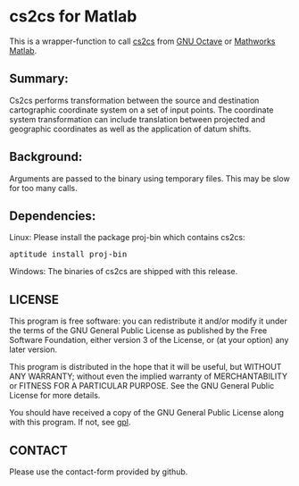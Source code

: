 cs2cs for Matlab
================

This is a wrapper-function to call 
[cs2cs](http://proj.maptools.org/man_cs2cs.html) from 
[GNU Octave](https://www.gnu.org/software/octave/) or 
[Mathworks Matlab](http://www.mathworks.com/products/matlab/).


Summary:
--------
Cs2cs performs transformation between the source and destination cartographic 
coordinate system on a set of input points. The coordinate system 
transformation can include translation between projected and geographic 
coordinates as well as the application of datum shifts.


Background:
-----------
Arguments are passed to the binary using temporary files. This may be slow 
for too many calls. 


Dependencies:
-------------
Linux:
Please install the package proj-bin which contains cs2cs:
<pre>
aptitude install proj-bin
</pre>

Windows:
The binaries of cs2cs are shipped with this release.


LICENSE
-------
This program is free software: you can redistribute it and/or modify
it under the terms of the GNU General Public License as published by 
the Free Software Foundation, either version 3 of the License, or 
(at your option) any later version.

This program is distributed in the hope that it will be useful,
but WITHOUT ANY WARRANTY; without even the implied warranty of
MERCHANTABILITY or FITNESS FOR A PARTICULAR PURPOSE. See the
GNU General Public License for more details.

You should have received a copy of the GNU General Public License
along with this program. If not, see [gpl](www.gnu.org/licenses/).


CONTACT
-------
Please use the contact-form provided by github.
